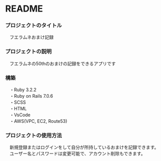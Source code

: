 # README

### プロジェクトのタイトル
&emsp;フエラムネおまけ記録

### プロジェクトの説明
&emsp;フエラムネの50thのおまけの記録をできるアプリです

### 構築
&emsp;・Ruby          3.2.2<br>
&emsp;・Ruby on Rails 7.0.6<br>
&emsp;・SCSS<br>
&emsp;・HTML<br>
&emsp;・VsCode<br>
&emsp;・AWS(VPC, EC2, Route53)

### プロジェクトの使用方法
&emsp;新規登録またはログインをして自分が所持しているおまけを記録できます。<br>
&emsp;ユーザー名とパスワードは変更可能で、アカウント削除もできます。